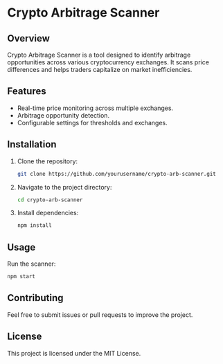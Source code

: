 # Crypto Arbitrage Scanner

## Overview
Crypto Arbitrage Scanner is a tool designed to identify arbitrage opportunities across various cryptocurrency exchanges. It scans price differences and helps traders capitalize on market inefficiencies.

## Features
- Real-time price monitoring across multiple exchanges.
- Arbitrage opportunity detection.
- Configurable settings for thresholds and exchanges.

## Installation
1. Clone the repository:
   ```bash
   git clone https://github.com/yourusername/crypto-arb-scanner.git
   ```
2. Navigate to the project directory:
   ```bash
   cd crypto-arb-scanner
   ```
3. Install dependencies:
   ```bash
   npm install
   ```

## Usage
Run the scanner:
```bash
npm start
```

## Contributing
Feel free to submit issues or pull requests to improve the project.

## License
This project is licensed under the MIT License.
